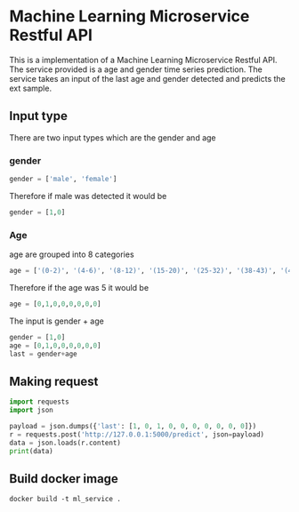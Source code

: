 # Machine Learning Microservice Restful API
This is a implementation of a Machine Learning Microservice Restful API. The service provided is a age and gender 
time series prediction. The service takes an input of the last age and gender detected and predicts the ext sample.

## Input type
There are two input types which are the gender and age

### gender
```python
gender = ['male', 'female']
```
Therefore if male was detected it would be
```python
gender = [1,0]
```

### Age
age are grouped into 8 categories
```python
age = ['(0-2)', '(4-6)', '(8-12)', '(15-20)', '(25-32)', '(38-43)', '(48-53)', '(60-100)']
```
Therefore if the age was 5 it would be

```python
age = [0,1,0,0,0,0,0,0]
```

The input is gender + age

```python
gender = [1,0]
age = [0,1,0,0,0,0,0,0]
last = gender+age
```
## Making request

```python
import requests
import json

payload = json.dumps({'last': [1, 0, 1, 0, 0, 0, 0, 0, 0, 0]})
r = requests.post('http://127.0.0.1:5000/predict', json=payload)
data = json.loads(r.content)
print(data)
```

## Build docker image
```shell script
docker build -t ml_service .
```

